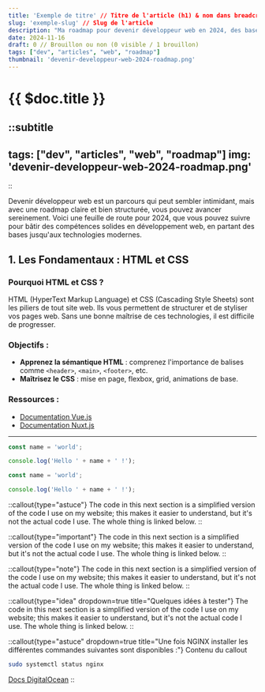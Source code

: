 ```yaml
---
title: 'Exemple de titre' // Titre de l'article (h1) & nom dans breadcrumb & titre de la page
slug: 'exemple-slug' // Slug de l'article
description: "Ma roadmap pour devenir développeur web en 2024, des bases HTML/CSS à Laravel et Vue.js."
date: 2024-11-16
draft: 0 // Brouillon ou non (0 visible / 1 brouillon)
tags: ["dev", "articles", "web", "roadmap"]
thumbnail: 'devenir-developpeur-web-2024-roadmap.png'
---
```

# {{ $doc.title }}

::subtitle
---
tags: ["dev", "articles", "web", "roadmap"]
img: 'devenir-developpeur-web-2024-roadmap.png'
---
::

Devenir développeur web est un parcours qui peut sembler intimidant, mais avec une roadmap claire et bien structurée, vous pouvez avancer sereinement. Voici une feuille de route pour 2024, que vous pouvez suivre pour bâtir des compétences solides en développement web, en partant des bases jusqu'aux technologies modernes.

## 1. Les Fondamentaux : HTML et CSS

### Pourquoi HTML et CSS ?
HTML (HyperText Markup Language) et CSS (Cascading Style Sheets) sont les piliers de tout site web. Ils vous permettent de structurer et de styliser vos pages web. Sans une bonne maîtrise de ces technologies, il est difficile de progresser.

### Objectifs :
- **Apprenez la sémantique HTML** : comprenez l'importance de balises comme `<header>`, `<main>`, `<footer>`, etc.
- **Maîtrisez le CSS** : mise en page, flexbox, grid, animations de base.

### Ressources :
- [Documentation Vue.js](https://vuejs.org/guide/introduction.html)
- [Documentation Nuxt.js](https://nuxt.com/docs)

---

```js [app.js]
const name = 'world';

console.log('Hello ' + name + ' !');
```

```js [app.js] {1}
const name = 'world';

console.log('Hello ' + name + ' !');
```

::callout{type="astuce"}
The code in this next section is a simplified version of the code I use on my website; this makes it easier to understand, but it's not the actual code I use. The whole thing is linked below.
::

::callout{type="important"}
The code in this next section is a simplified version of the code I use on my website; this makes it easier to understand, but it's not the actual code I use. The whole thing is linked below.
::

::callout{type="note"}
The code in this next section is a simplified version of the code I use on my website; this makes it easier to understand, but it's not the actual code I use. The whole thing is linked below.
::

::callout{type="idea" dropdown=true title="Quelques idées à tester"}
The code in this next section is a simplified version of the code I use on my website; this makes it easier to understand, but it's not the actual code I use. The whole thing is linked below.
::

::callout{type="astuce" dropdown=true title="Une fois NGINX installer les différentes commandes suivantes sont disponibles :"}
Contenu du callout
```bash
sudo systemctl status nginx
```
[Docs DigitalOcean](https://www.digitalocean.com/community/tutorials/how-to-install-nginx-on-debian-11)
::